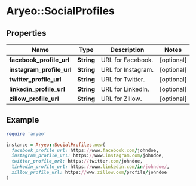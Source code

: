 # Aryeo::SocialProfiles

## Properties

| Name | Type | Description | Notes |
| ---- | ---- | ----------- | ----- |
| **facebook_profile_url** | **String** | URL for Facebook. | [optional] |
| **instagram_profile_url** | **String** | URL for Instagram. | [optional] |
| **twitter_profile_url** | **String** | URL for Twitter. | [optional] |
| **linkedin_profile_url** | **String** | URL for LinkedIn. | [optional] |
| **zillow_profile_url** | **String** | URL for Zillow. | [optional] |

## Example

```ruby
require 'aryeo'

instance = Aryeo::SocialProfiles.new(
  facebook_profile_url: https://www.facebook.com/johndoe,
  instagram_profile_url: https://www.instagram.com/johndoe,
  twitter_profile_url: https://twitter.com/johndoe,
  linkedin_profile_url: https://www.linkedin.com/in/johndoe/,
  zillow_profile_url: https://www.zillow.com/profile/johndoe
)
```

